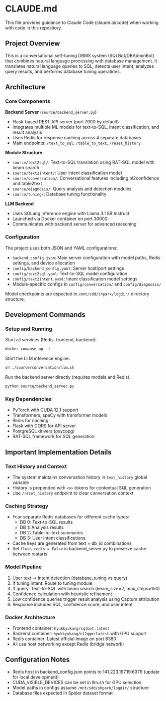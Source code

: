 # CLAUDE.md

This file provides guidance to Claude Code (claude.ai/code) when working with code in this repository.

## Project Overview

This is a conversational self-tuning DBMS system (SQLBot/DBAdminBot) that combines natural language processing with database management. It translates natural language queries to SQL, detects user intent, analyzes query results, and performs database tuning operations.

## Architecture

### Core Components

**Backend Server** (`source/backend_server.py`)
- Flask-based REST API server (port 7000 by default)
- Integrates multiple ML models for text-to-SQL, intent classification, and result analysis
- Uses Redis for response caching across 4 separate databases
- Main endpoints: `/text_to_sql`, `/table_to_text`, `/reset_history`

**Module Structure**
- `source/text2sql/`: Text-to-SQL translation using RAT-SQL model with beam search
- `source/text2intent/`: User intent classification model
- `source/conversation/`: Conversational features including nl2confidence and table2text
- `source/diagnosis/`: Query analysis and detection modules
- `source/tuning/`: Database tuning functionality

**LLM Backend**
- Uses SGLang inference engine with Llama 3.1 8B Instruct
- Launched via Docker container on port 30000
- Communicates with backend server for advanced reasoning

### Configuration

The project uses both JSON and YAML configurations:
- `backend_config.json`: Main server configuration with model paths, Redis settings, and device allocation
- `config/backend_config.yaml`: Server host/port settings
- `config/text2sql.yaml`: Text-to-SQL model configuration
- `config/text2intent.yaml`: Intent classification model settings
- Module-specific configs in `config/conversation/` and `config/diagnosis/`

Model checkpoints are expected in `/mnt/sdd/shpark/logdir/` directory structure.

## Development Commands

### Setup and Running

Start all services (Redis, frontend, backend):
```bash
docker compose up -d
```

Start the LLM inference engine:
```bash
sh ./source/conversation/llm.sh
```

Run the backend server directly (requires models and Redis):
```bash
python source/backend_server.py
```

### Key Dependencies

- PyTorch with CUDA 12.1 support
- Transformers, spaCy with transformer models
- Redis for caching
- Flask with CORS for API server
- PostgreSQL drivers (psycopg)
- RAT-SQL framework for SQL generation

## Important Implementation Details

### Text History and Context
- The system maintains conversation history in `text_history` global variable
- History is prepended with `<s>` tokens for contextual SQL generation
- Use `/reset_history` endpoint to clear conversation context

### Caching Strategy
- Four separate Redis databases for different cache types:
  - DB 0: Text-to-SQL results
  - DB 1: Analysis results
  - DB 2: Table-to-text summaries
  - DB 3: User intent classifications
- Cache keys are generated from text + db_id combinations
- Set `flush_redis = False` in backend_server.py to preserve cache between restarts

### Model Pipeline
1. User text → Intent detection (database_tuning vs query)
2. If tuning intent: Route to tuning module
3. If query: Text-to-SQL with beam search (beam_size=2, max_steps=150)
4. Confidence calculation with heuristic refinement
5. Low confidence queries trigger result analysis using Captum attribution
6. Response includes SQL, confidence score, and user intent

### Docker Architecture
- Frontend container: `hyukkyukang/sqlbot:latest`
- Backend container: `hyukkyukang/nl2qgm:latest` with GPU support
- Redis container: Latest official image on port 6380
- All use host networking except Redis (bridge network)

## Configuration Notes

- Redis host in backend_config.json points to 141.223.197.19:6379 (update for local development)
- CUDA_VISIBLE_DEVICES can be set in llm.sh for GPU selection
- Model paths in configs assume `/mnt/sdd/shpark/logdir/` structure
- Database files expected in Spider dataset format
